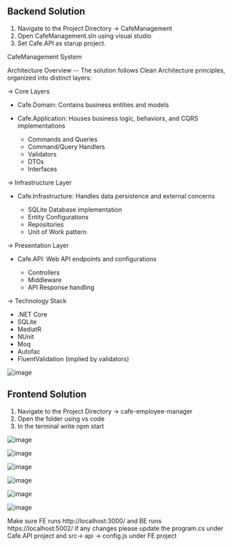 ## Backend Solution 
1. Navigate to the Project Directory -> CafeManagement
2. Open CafeManagement.sln using visual studio
3. Set Cafe.API as starup project.

CafeManagement System

Architecture Overview -- The solution follows Clean Architecture principles, organized into distinct layers:

-> Core Layers 

- Cafe.Domain: Contains business entities and models
- Cafe.Application: Houses business logic, behaviors, and CQRS implementations

  - Commands and Queries
  - Command/Query Handlers
  - Validators
  - DTOs
  - Interfaces

-> Infrastructure Layer

- Cafe.Infrastructure: Handles data persistence and external concerns

  - SQLite Database implementation
  - Entity Configurations
  - Repositories
  - Unit of Work pattern

-> Presentation Layer

- Cafe.API: Web API endpoints and configurations

  - Controllers
  - Middleware
  - API Response handling

-> Technology Stack

  - .NET Core
  - SQLite
  - MediatR
  - NUnit
  - Moq
  - Autofac
  - FluentValidation (implied by validators)

  ![image](https://github.com/user-attachments/assets/dd030f15-cbc1-436d-910b-3e544842a573)


## Frontend Solution
1. Navigate to the Project Directory -> cafe-employee-manager
2. Open the folder using vs code
3. In the terminal write npm start

![image](https://github.com/user-attachments/assets/afc889e0-efb7-48e7-b1fd-b92cd061da07)


![image](https://github.com/user-attachments/assets/bd203991-2edd-49a8-ba60-606ac3cad463)

![image](https://github.com/user-attachments/assets/9b637557-cbab-4b34-8e4a-59feeda2a3a6)

![image](https://github.com/user-attachments/assets/6ef82593-49c6-470b-8f34-05ea72f2520c)

![image](https://github.com/user-attachments/assets/b4c4a414-f920-477d-9a1d-a0ea5af51164)

![image](https://github.com/user-attachments/assets/3522efc1-a420-4900-8fbf-a00d0a22fa3e)


Make sure FE runs http://localhost:3000/ and BE runs https://localhost:5002/
if any changes please update the program.cs under Cafe.API project and src-> api -> config.js under FE project
